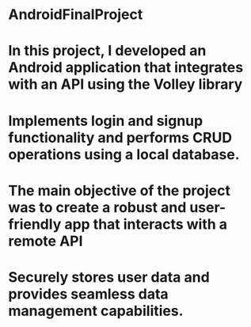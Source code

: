 # AndroidFinalProject
# In this project, I developed an Android application that integrates with an API using the Volley library
# Implements login and signup functionality and performs CRUD operations using a local database. 
# The main objective of the project was to create a robust and user-friendly app that interacts with a remote API
# Securely stores user data and provides seamless data management capabilities.

